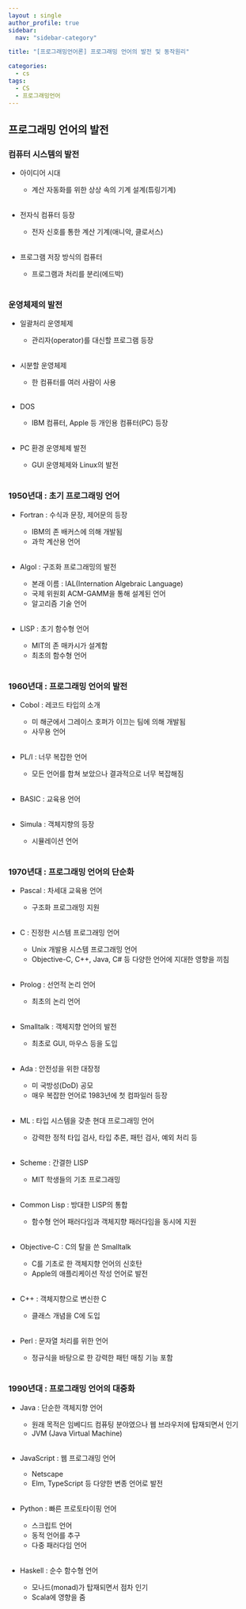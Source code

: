 ```yaml
---
layout : single
author_profile: true
sidebar: 
  nav: "sidebar-category"

title: "[프로그래밍언어론] 프로그래밍 언어의 발전 및 동작원리"

categories:
  - cs
tags:
  - CS
  - 프로그래밍언어
---
```


## 프로그래밍 언어의 발전
### 컴퓨터 시스템의 발전
- 아이디어 시대<br>
	- 계산 자동화를 위한 상상 속의 기계 설계(튜링기계)<br><br>

- 전자식 컴퓨터 등장<br>
	- 전자 신호를 통한 계산 기계(애니악, 클로서스)<br><br>

- 프로그램 저장 방식의 컴퓨터<br>
	- 프로그램과 처리를 분리(에드박)<br><br>

### 운영체제의 발전
- 일괄처리 운영체제<br>
	- 관리자(operator)를 대신할 프로그램 등장<br><br>

- 시분할 운영체제<br>
	- 한 컴퓨터를 여러 사람이 사용<br><br>

- DOS<br>
	- IBM 컴퓨터, Apple 등 개인용 컴퓨터(PC) 등장<br><br>

- PC 환경 운영체제 발전<br>
	- GUI 운영체제와 Linux의 발전<br><br>

### 1950년대 : 초기 프로그래밍 언어
- Fortran : 수식과 문장, 제어문의 등장<br>
	- IBM의 존 배커스에 의해 개발됨<br>
	- 과학 계산용 언어<br><br>

- Algol : 구조화 프로그래밍의 발전<br>
	- 본래 이름 : IAL(Internation Algebraic Language)<br>
	- 국제 위원회 ACM-GAMM을 통해 설계된 언어<br>
	- 알고리즘 기술 언어<br><br>

- LISP :  초기 함수형 언어<br>
	- MIT의 존 매카시가 설계함<br>
	- 최초의 함수형 언어<br><br>

### 1960년대 : 프로그래밍 언어의 발전
- Cobol : 레코드 타입의 소개<br>
	- 미 해군에서 그레이스 호퍼가 이끄는 팀에 의해 개발됨<br>
	- 사무용 언어<br><br>

- PL/I : 너무 복잡한 언어<br>
	- 모든 언어를 합쳐 보았으나 결과적으로 너무 복잡해짐<br><br>

- BASIC : 교육용 언어<br><br>

- Simula : 객체지향의 등장<br>
	- 시뮬레이션 언어<br><br>

### 1970년대 : 프로그래밍 언어의 단순화
- Pascal : 차세대 교육용 언어<br>
	- 구조화 프로그래밍 지원<br><br>

- C : 진정한 시스템 프로그래밍 언어<br>
	- Unix 개발용 시스템 프로그래밍 언어<br>
	- Objective-C, C++, Java, C# 등 다양한 언어에 지대한 영향을 끼침<br><br>

- Prolog : 선언적 논리 언어<br>
	- 최초의 논리 언어<br><br>

- Smalltalk : 객체지향 언어의 발전<br>
	- 최초로 GUI, 마우스 등을 도입<br><br>

- Ada : 안전성을 위한 대장정<br>
	- 미 국방성(DoD) 공모<br>
	- 매우 복잡한 언어로 1983년에 첫 컴파일러 등장<br><br>

- ML : 타입 시스템을 갖춘 현대 프로그래밍 언어<br>
	- 강력한 정적 타입 검사, 타입 추론, 패턴 검사, 예외 처리 등<br><br>

- Scheme : 간결한 LISP<br>
	- MIT 학생들의 기초 프로그래밍<br><br>

- Common Lisp : 방대한 LISP의 통합<br>
	- 함수형 언어 패러다임과 객체지향 패러다임을 동시에 지원<br><br>

- Objective-C : C의 탈을 쓴 Smalltalk<br>
	- C를 기초로 한 객체지향 언어의 신호탄<br>
	- Apple의 애플리케이션 작성 언어로 발전<br><br>

- C++ : 객체지향으로 변신한 C<br>
	- 클래스 개념을 C에 도입<br><br>

- Perl : 문자열 처리를 위한 언어<br>
	- 정규식을 바탕으로 한 강력한 패턴 매칭 기능 포함<br><br>

### 1990년대 : 프로그래밍 언어의 대중화
- Java : 단순한 객체지향 언어<br>
	- 원래 목적은 임베디드 컴퓨팅 분야였으나 웹 브라우저에 탑재되면서 인기<br>
	- JVM (Java Virtual Machine)<br><br>

- JavaScript : 웹 프로그래밍 언어<br>
	- Netscape<br>
	- Elm, TypeScript 등 다양한 변종 언어로 발전<br><br>

- Python : 빠른 프로토타이핑 언어<br>
	- 스크립트 언어<br>
	- 동적 언어를 추구<br>
	- 다중 패러다임 언어<br><br>

- Haskell : 순수 함수형 언어<br>
	- 모나드(monad)가 탑재되면서 점차 인기<br>
	- Scala에 영향을 줌<br><br>
